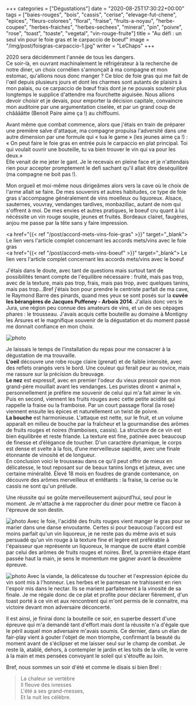 +++
categories = ["Dégustations"]
date = "2020-08-25T17:30:22+00:00"
tags = ["baies-rouges", "bois", "cassis", "cerise", "elevage-fut-chene", "epices", "fleurs-colorees", "floral", "fraise", "fruits-a-noyau", "herbe-coupee", "herbes-fraiches", "herbes-sechees", "mineral", "pin", "poivre", "rose", "toast", "toaste", "vegetal", "vin-rouge-fruite"] 
title = "Au défi : un seul vin pour le foie gras et le carpaccio de boeuf"
image = "/img/post/foisgras-carpaccio-1.jpg"
writer = "LeChaps"
+++

2020 sera décidémment l'année de tous les dangers.  
Ce soir-là, en ouvrant machinalement le réfrigérateur à la recherche de notre diner, un choix cornélien s'annonçait à ma compagne et mon estomac, qu'allions nous donc manger ? Ce bloc de foie gras qui me fait de l'œil depuis plusieurs jours et dont les charmes sont autants de plaisirs à mon palais, ou ce carpaccio de bœuf frais dont je ne pouvais soutenir plus longtemps le supplice d'attendre ma fourchette aiguisée. Nous allions devoir choisir et je devais, pour emporter la décision capitale, convaincre mon auditoire par une argumentation ciselée, et par un grand coup de chââââtte (Benoit Paire aime ça !) au chiffoumi.  

Avant même que combat commence, alors que j'étais en train de préparer une première salve d'attaque, ma compagne propulsa l'adversité dans une autre dimension par une formule qui « tua le game » (les jeunes aime ça !) :  
« On peut faire le foie gras en entrée puis le carpaccio en plat principal. Toi qui voulait ouvrir une bouteille, tu va bien trouver le vin qui va pour les deux.»  
Elle venait de me jeter le gant. Je le recevais en pleine face et je n'attendais rien pour accepter promptement le defi sachant qu'il allait être deséquilibré (ma compagne ne boit pas !).  

Mon orgueil et moi-même nous dirigeâmes alors vers la cave où le choix de l'arme allait se faire. De mes souvenirs et autres habitudes, ce type de foie gras s'accompagne généralement de vins moelleux ou liquoreux.  Alsace, sauternes, vouvray, vendanges tardives, monbazillac, autant de nom qui s'offrent à moi. De mes envies et autres pratiques, le boeuf cru quant à lui nécéssite un vin rouge souple, jeunes et fruités. Bordeaux clairet, faugères, anjou me passe par la tête sans y faire impression.

<a href="{{< ref "/post/accord-mets-vins-foie-gras" >}}" target="_blank"> Le lien vers l'article complet concernant les accords mets/vins avec le foie gras</a>  
<a href="{{< ref "/post/accord-mets-vins-boeuf" >}}" target="_blank"> Le lien vers l'article complet concernant les accords mets/vins avec le boeuf</a>

J'étais dans le doute, avec tant de questions mais surtout tant de possibilités tenant compte de l'équilibre nécessaire : fruité, mais pas trop, avec de la texture, mais pas trop, frais, mais pas trop, avec quelques tanins, mais pas trop...Bref j'étais bon pour prendre le centriste parfait de ma cave, le Raymond Barre des pinards, quand mes yeux se sont posés sur la **cuvée les bérangères de Jacques Puffeney - Arbois 2014**. J'allais donc vers le Jura, une région peu connue des amateurs de vins, et un de ses cépages phares : le trousseau. J'avais acquis cette bouteille au domaine à Montigny les Arsures et le magnifique souvenir de la dégustation et du moment passé me donnait confiance en mon choix.

![photo][1]

Je laissais le temps de l'installation du repas pour me consacrer à la dégustation de ma trouvaille.  
**L'oeil** découvre une robe rouge claire (grenat) et de faible intensité, avec des reflets orangés vers le bord. Une couleur qui ferait peur au novice, mais me rassure sur la précision du breuvage.  
**Le nez** est expressif, avec en premier l'odeur du vieux pressoir que mon grand-père mouillait avant les vendanges. Les puristes diront « animal », personnellement je préfère me souvenir de celui qui m'a fait aimer le vin. Puis en second, viennent les fruits rouges avec cette petite acidité qui rappelle la fraise ou la framboise. Par un court passage floral (la rose) viennent ensuite les épices et naturellement un twist de poivre.  
**La bouche** est harmonieuse. L'attaque est nette, sur le fruit, et un volume apparaît en milieu de bouche par la fraîcheur et la gourmandise des arômes de fruits rouges et noires (framboises, cassis). La structure de ce vin est bien équilibrée et reste friande. La texture est fine, patinée avec beaucoup de finesse et d’élégance de toucher. D'un caractère dynamique, le corps est dense et svelte à la fois, d’une merveilleuse sapidité, avec une finale étonnante de vinosité et de longueur.  
En conclusion voici le trousseau dans ce qu'il peut offrir de mieux en délicatesse, le tout reposant sur de beaux tanins longs et juteux, avec une certaine minéralité. Élevé 18 mois en foudres de grande contenance, on découvre des arômes merveilleux et entêtants : la fraise, la cerise ou le cassis ne sont qu'un prélude.  

Une réussite qui se goûte merveilleusement aujourd’hui, seul pour le moment. Je m'attache à me rapprocher du diner pour mettre ce flacon à l'épreuve de son destin.

![photo][2]
Avec le foie, l'acidité des fruits rouges vient manger le gras pour se marier dans une danse envoutante. Certes si pour beaucoup l'accord est moins parfait qu'un vin liquoreux, je ne reste pas du même avis et suis persuadé qu'un vin rouge à la texture fine et legère est préférable à l'épaisseur que représente un liquoreux, le manque de sucre étant comblé par celui des arômes de fruits rouges et noires.
Bref, la première étape étant passée haut la main, je sens le momentum me gagner avant la deuxième épreuve.

![photo][3]
Avec la viande, la délicatesse du toucher et l'expression épicée du vin sont mis à l'honneur. Les herbes et le parmesan ne trahissent en rien l'espoir mis dans le nectar. Ils se marient parfaitement à la vinosité de sa finale. Je me régale donc de ce plat et profite pour déclarer fièrement, d'un toast porté à ce vin et aux rencontrent qui m'ont permis de le connaitre, ma victoire devant mon adversaire déconcerté.  

Il est ainsi, je finirai donc la bouteille ce soir, en superbe dessert d'une épreuve qui m'a demandé tant d'effort mais dont la réussite n'a d'égale que le péril auquel mon adversaire m'avais soumis. Ce dernier, dans un élan de fair-play vient à gouter l'objet de mon triomphe, confirmant la beauté du moment avant de s'éclipser et me laisser seul sur le champ de combat. Je reste là, atablé, dehors, à contempler le jardin et les toits de la ville, le verre à la main et mes pensées convoyant le soleil qui s'étouffe au loin.

Bref, nous sommes un soir d'été et comme le disais si bien Brel :
> La chaleur se vertèbre  
Il fleuve des ivresses  
L'été a ses grand-messes,  
Et la nuit les célèbre.

[1]: /img/post/foisgras-carpaccio-1.jpg
[2]: /img/post/foisgras-carpaccio-2.jpg
[3]: /img/post/foisgras-carpaccio-3.jpg